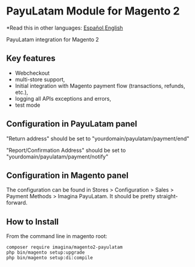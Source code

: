 # PayuLatam Module for Magento 2

*Read this in other languages: [Español](README.es.md),[English](README.md)

PayuLatam integration for Magento 2

## Key features
- Webcheckout
- multi-store support,
- Initial integration with Magento payment flow (transactions, refunds, etc.),
- logging all APIs exceptions and errors,
- test mode

## Configuration in PayuLatam panel

"Return address" should be set to "yourdomain/payulatam/payment/end"

"Report/Confirmation Address" should be set to "yourdomain/payulatam/payment/notify"


## Configuration in Magento panel

The configuration can be found in Stores > Configuration > Sales > Payment Methods > Imagina PayuLatam. It should be pretty straight-forward.

## How to Install
From the command line in magento root:
```ssh
composer require imagina/magento2-payulatam
php bin/magento setup:upgrade
php bin/magento setup:di:compile
```
